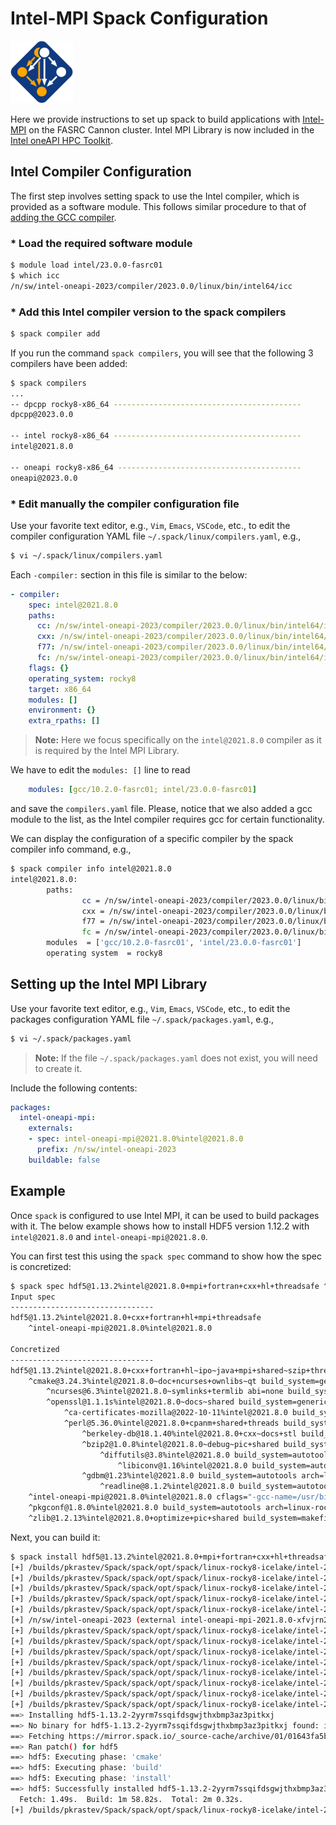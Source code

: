 # Intel-MPI Spack Configuration

<img src="Images/spack-logo.svg" alt="spack-logo" width="100"/>

Here we provide instructions to set up spack to build applications with [Intel-MPI](https://www.intel.com/content/www/us/en/developer/tools/oneapi/mpi-library.html) on the FASRC Cannon cluster. Intel MPI Library is now included in the [Intel oneAPI HPC Toolkit](https://www.intel.com/content/www/us/en/developer/tools/oneapi/toolkits.html#hpc-kit). 

## Intel Compiler Configuration

The first step involves setting spack to use the Intel compiler, which is provided as a software module. This follows similar procedure to that of [adding the GCC compiler](https://github.com/fasrc/User_Codes/blob/master/Documents/Software/Spack.md#compiler-configuration). 

### * Load the required software module

```bash
$ module load intel/23.0.0-fasrc01
$ which icc
/n/sw/intel-oneapi-2023/compiler/2023.0.0/linux/bin/intel64/icc
```
### * Add this Intel compiler version to the spack compilers

```bash
$ spack compiler add
```

If you run the command `spack compilers`, you will see that the following 3 compilers have been added:

```bash
$ spack compilers
...
-- dpcpp rocky8-x86_64 ------------------------------------------
dpcpp@2023.0.0

-- intel rocky8-x86_64 ------------------------------------------
intel@2021.8.0

-- oneapi rocky8-x86_64 -----------------------------------------
oneapi@2023.0.0
```
### * Edit manually the compiler configuration file

Use your favorite text editor, e.g., `Vim`, `Emacs`, `VSCode`, etc., to edit the compiler configuration YAML file `~/.spack/linux/compilers.yaml`, e.g.,

```bash
$ vi ~/.spack/linux/compilers.yaml
```
Each `-compiler:` section in this file is similar to the below:

```yaml
- compiler:
    spec: intel@2021.8.0
    paths:
      cc: /n/sw/intel-oneapi-2023/compiler/2023.0.0/linux/bin/intel64/icc
      cxx: /n/sw/intel-oneapi-2023/compiler/2023.0.0/linux/bin/intel64/icpc
      f77: /n/sw/intel-oneapi-2023/compiler/2023.0.0/linux/bin/intel64/ifort
      fc: /n/sw/intel-oneapi-2023/compiler/2023.0.0/linux/bin/intel64/ifort
    flags: {}
    operating_system: rocky8
    target: x86_64
    modules: []
    environment: {}
    extra_rpaths: []
```
> **Note:** Here we focus specifically on the `intel@2021.8.0` compiler as it is required by the Intel MPI Library.

We have to edit the `modules: []` line to read

```yaml
    modules: [gcc/10.2.0-fasrc01; intel/23.0.0-fasrc01]
```

and save the `compilers.yaml` file. Please, notice that we also added a gcc module to the list, as the Intel compiler requires gcc for certain functionality. 

We can display the configuration of a specific compiler by the spack compiler info command, e.g.,

```bash
$ spack compiler info intel@2021.8.0
intel@2021.8.0:
        paths:
                cc = /n/sw/intel-oneapi-2023/compiler/2023.0.0/linux/bin/intel64/icc
                cxx = /n/sw/intel-oneapi-2023/compiler/2023.0.0/linux/bin/intel64/icpc
                f77 = /n/sw/intel-oneapi-2023/compiler/2023.0.0/linux/bin/intel64/ifort
                fc = /n/sw/intel-oneapi-2023/compiler/2023.0.0/linux/bin/intel64/ifort
        modules  = ['gcc/10.2.0-fasrc01', 'intel/23.0.0-fasrc01']
        operating system  = rocky8
```

## Setting up the Intel MPI Library

Use your favorite text editor, e.g., `Vim`, `Emacs`, `VSCode`, etc., to edit the packages configuration YAML file `~/.spack/packages.yaml`, e.g.,

```bash
$ vi ~/.spack/packages.yaml
```

> **Note:** If the file `~/.spack/packages.yaml` does not exist, you will need to create it.

Include the following contents:

```yaml
packages:
  intel-oneapi-mpi:
    externals:
    - spec: intel-oneapi-mpi@2021.8.0%intel@2021.8.0
      prefix: /n/sw/intel-oneapi-2023
    buildable: false
```
## Example

Once `spack` is configured to use Intel MPI, it can be used to build packages with it. The below example shows how to install HDF5 version 1.12.2 with `intel@2021.8.0` and `intel-oneapi-mpi@2021.8.0`.

You can first test this using the `spack spec` command to show how the spec is concretized:

```bash
$ spack spec hdf5@1.13.2%intel@2021.8.0+mpi+fortran+cxx+hl+threadsafe ^ intel-oneapi-mpi@2021.8.0%intel@2021.8.0
Input spec
--------------------------------
hdf5@1.13.2%intel@2021.8.0+cxx+fortran+hl+mpi+threadsafe
    ^intel-oneapi-mpi@2021.8.0%intel@2021.8.0

Concretized
--------------------------------
hdf5@1.13.2%intel@2021.8.0+cxx+fortran+hl~ipo~java+mpi+shared~szip+threadsafe+tools api=default build_system=cmake build_type=RelWithDebInfo arch=linux-rocky8-icelake
    ^cmake@3.24.3%intel@2021.8.0~doc+ncurses+ownlibs~qt build_system=generic build_type=Release arch=linux-rocky8-icelake
        ^ncurses@6.3%intel@2021.8.0~symlinks+termlib abi=none build_system=autotools arch=linux-rocky8-icelake
        ^openssl@1.1.1s%intel@2021.8.0~docs~shared build_system=generic certs=mozilla arch=linux-rocky8-icelake
            ^ca-certificates-mozilla@2022-10-11%intel@2021.8.0 build_system=generic arch=linux-rocky8-icelake
            ^perl@5.36.0%intel@2021.8.0+cpanm+shared+threads build_system=generic arch=linux-rocky8-icelake
                ^berkeley-db@18.1.40%intel@2021.8.0+cxx~docs+stl build_system=autotools patches=26090f4,b231fcc arch=linux-rocky8-icelake
                ^bzip2@1.0.8%intel@2021.8.0~debug~pic+shared build_system=generic arch=linux-rocky8-icelake
                    ^diffutils@3.8%intel@2021.8.0 build_system=autotools arch=linux-rocky8-icelake
                        ^libiconv@1.16%intel@2021.8.0 build_system=autotools libs=shared,static arch=linux-rocky8-icelake
                ^gdbm@1.23%intel@2021.8.0 build_system=autotools arch=linux-rocky8-icelake
                    ^readline@8.1.2%intel@2021.8.0 build_system=autotools arch=linux-rocky8-icelake
    ^intel-oneapi-mpi@2021.8.0%intel@2021.8.0 cflags="-gcc-name=/usr/bin/gcc" ~external-libfabric~generic-names~ilp64 build_system=generic arch=linux-rocky8-icelake
    ^pkgconf@1.8.0%intel@2021.8.0 build_system=autotools arch=linux-rocky8-icelake
    ^zlib@1.2.13%intel@2021.8.0+optimize+pic+shared build_system=makefile arch=linux-rocky8-icelak
```

Next, you can build it:

```bash
$ spack install hdf5@1.13.2%intel@2021.8.0+mpi+fortran+cxx+hl+threadsafe ^ intel-oneapi-mpi@2021.8.0%intel@2021.8.0
[+] /builds/pkrastev/Spack/spack/opt/spack/linux-rocky8-icelake/intel-2021.8.0/pkgconf-1.8.0-p4zr5nbn2qfnm2ezj3yuna7z7ldxugfo
[+] /builds/pkrastev/Spack/spack/opt/spack/linux-rocky8-icelake/intel-2021.8.0/ca-certificates-mozilla-2022-10-11-rlli5fmtpjaatq4lseetdudmhhcilc43
[+] /builds/pkrastev/Spack/spack/opt/spack/linux-rocky8-icelake/intel-2021.8.0/berkeley-db-18.1.40-m6r6onkubysvl3gxtw7t7tpghoq6x6g6
[+] /builds/pkrastev/Spack/spack/opt/spack/linux-rocky8-icelake/intel-2021.8.0/libiconv-1.16-iidmiswunjmyfgqv5im7dbq3vxmfugvn
[+] /builds/pkrastev/Spack/spack/opt/spack/linux-rocky8-icelake/intel-2021.8.0/zlib-1.2.13-admgboe6z4bq56lnw3owqrwqydoh2qkv
[+] /n/sw/intel-oneapi-2023 (external intel-oneapi-mpi-2021.8.0-xfvjrn2fuyum7xtnyz7g3gjv3c5d27tf)
[+] /builds/pkrastev/Spack/spack/opt/spack/linux-rocky8-icelake/intel-2021.8.0/ncurses-6.3-wq3qyyg5nbr3r4rbpxtm2w6sz2asqwmf
[+] /builds/pkrastev/Spack/spack/opt/spack/linux-rocky8-icelake/intel-2021.8.0/diffutils-3.8-idtn6tigrq7qhdqlofjawd5jax6ugen6
[+] /builds/pkrastev/Spack/spack/opt/spack/linux-rocky8-icelake/intel-2021.8.0/readline-8.1.2-lu2zjeb2y7y7k6trks5bkgswzc5mhz6h
[+] /builds/pkrastev/Spack/spack/opt/spack/linux-rocky8-icelake/intel-2021.8.0/bzip2-1.0.8-q4kqkohouj2iwivc2kav2imqmkkime3k
[+] /builds/pkrastev/Spack/spack/opt/spack/linux-rocky8-icelake/intel-2021.8.0/gdbm-1.23-h5r23zyhy5plttfjopj6hfn5nxg3526q
[+] /builds/pkrastev/Spack/spack/opt/spack/linux-rocky8-icelake/intel-2021.8.0/perl-5.36.0-moqx3wcrd3zgpgm4q27phfuxoymdhnkg
[+] /builds/pkrastev/Spack/spack/opt/spack/linux-rocky8-icelake/intel-2021.8.0/openssl-1.1.1s-rjscbgskagds5vtgqfis7ynma42o2zn5
[+] /builds/pkrastev/Spack/spack/opt/spack/linux-rocky8-icelake/intel-2021.8.0/cmake-3.24.3-zj2opbmjgzlp6x3ww5t2m2s6a5fko6sh
==> Installing hdf5-1.13.2-2yyrm7ssqifdsgwjthxbmp3az3pitkxj
==> No binary for hdf5-1.13.2-2yyrm7ssqifdsgwjthxbmp3az3pitkxj found: installing from source
==> Fetching https://mirror.spack.io/_source-cache/archive/01/01643fa5b37dba7be7c4db6bbf3c5d07adf5c1fa17dbfaaa632a279b1b2f06da.tar.gz
==> Ran patch() for hdf5
==> hdf5: Executing phase: 'cmake'
==> hdf5: Executing phase: 'build'
==> hdf5: Executing phase: 'install'
==> hdf5: Successfully installed hdf5-1.13.2-2yyrm7ssqifdsgwjthxbmp3az3pitkxj
  Fetch: 1.49s.  Build: 1m 58.82s.  Total: 2m 0.32s.
[+] /builds/pkrastev/Spack/spack/opt/spack/linux-rocky8-icelake/intel-2021.8.0/hdf5-1.13.2-2yyrm7ssqifdsgwjthxbmp3az3pitkxj
```